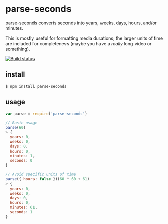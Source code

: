 # parse-seconds
parse-seconds converts seconds into years, weeks, days, hours, and/or minutes.

This is mostly useful for formatting media durations; the larger units of time are included for completeness (maybe you have a *really* long video or something).

[![Build status](https://travis-ci.org/michaelrhodes/parse-seconds.png?branch=master)](https://travis-ci.org/michaelrhodes/parse-seconds)

## install
```sh
$ npm install parse-seconds
```

## usage
```js
var parse = require('parse-seconds')

// Basic usage
parse(60)
> {
  years: 0,
  weeks: 0,
  days: 0,
  hours: 0,
  minutes: 1,
  seconds: 0
}

// Avoid specific units of time
parse({ hours: false })(60 * 60 + 61)
> {
  years: 0,
  weeks: 0,
  days: 0,
  hours: 0,
  minutes: 61,
  seconds: 1
}
```
